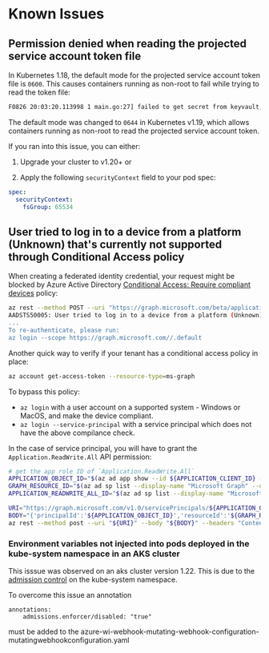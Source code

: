 # Known Issues

## Permission denied when reading the projected service account token file

In Kubernetes 1.18, the default mode for the projected service account token file is `0600`. This causes containers running as non-root to fail while trying to read the token file:

```bash
F0826 20:03:20.113998 1 main.go:27] failed to get secret from keyvault, err: autorest/Client#Do: Preparing request failed: StatusCode=0 -- Original Error: failed to read service account token: open /var/run/secrets/azure/tokens/azure-identity-token: permission denied
```

The default mode was changed to `0644` in Kubernetes v1.19, which allows containers running as non-root to read the projected service account token.

If you ran into this issue, you can either:

1. Upgrade your cluster to v1.20+ or

2. Apply the following `securityContext` field to your pod spec:

```yaml
spec:
  securityContext:
    fsGroup: 65534
```

## User tried to log in to a device from a platform (Unknown) that's currently not supported through Conditional Access policy

When creating a federated identity credential, your request might be blocked by Azure Active Directory [Conditional Access: Require compliant devices](https://docs.microsoft.com/en-us/azure/active-directory/conditional-access/howto-conditional-access-policy-compliant-device) policy:

```bash
az rest --method POST --uri "https://graph.microsoft.com/beta/applications/${APPLICATION_OBJECT_ID}/federatedIdentityCredentials" --body @body.json
AADSTS50005: User tried to log in to a device from a platform (Unknown) that's currently not supported through Conditional Access policy. Supported device platforms are: iOS, Android, Mac, and Windows flavors.
...
To re-authenticate, please run:
az login --scope https://graph.microsoft.com//.default
```

Another quick way to verify if your tenant has a conditional access policy in place:

```bash
az account get-access-token --resource-type=ms-graph
```

To bypass this policy:

- `az login` with a user account on a supported system - Windows or MacOS, and make the device compliant.
- `az login --service-principal` with a service principal which does not have the above compilance check.

In the case of service principal, you will have to grant the `Application.ReadWrite.All` API permission:

```bash
# get the app role ID of `Application.ReadWrite.All`
APPLICATION_OBJECT_ID="$(az ad app show --id ${APPLICATION_CLIENT_ID} --query id -otsv)"
GRAPH_RESOURCE_ID="$(az ad sp list --display-name "Microsoft Graph" --query '[0].id' -otsv)"
APPLICATION_READWRITE_ALL_ID="$(az ad sp list --display-name "Microsoft Graph" --query "[0].appRoles[?value=='Application.ReadWrite.All' && contains(allowedMemberTypes, 'Application')].id" --output tsv)"

URI="https://graph.microsoft.com/v1.0/servicePrincipals/${APPLICATION_OBJECT_ID}/appRoleAssignments"
BODY="{'principalId':'${APPLICATION_OBJECT_ID}','resourceId':'${GRAPH_RESOURCE_ID}','appRoleId':'${APPLICATION_READWRITE_ALL_ID}'}"
az rest --method post --uri "${URI}" --body "${BODY}" --headers "Content-Type=application/json"
```

### Environment variables not injected into pods deployed in the kube-system namespace in an AKS cluster

This isssue was observed on an aks cluster version 1.22. This is due to the [admission control](https://docs.microsoft.com/en-us/azure/aks/faq#can-admission-controller-webhooks-impact-kube-system-and-internal-aks-namespaces) on the kube-system namespace.

To overcome this issue an annotation

```
annotations: 
    admissions.enforcer/disabled: "true"
```

 must be added to the azure-wi-webhook-mutating-webhook-configuration-mutatingwebhookconfiguration.yaml
